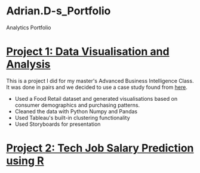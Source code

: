 # Adrian.D-s_Portfolio
Analytics Portfolio

# [Project 1: Data Visualisation and Analysis](https://github.com/lolorangey/DataViz-AnalysisCaseStudy)

This is a project I did for my master's Advanced Business Intelligence Class. It was done in pairs and we decided to use a case study found from [here](https://github.com/nailson/ifood-data-business-analyst-test).

* Used a Food Retail dataset and generated visualisations based on consumer demographics and purchasing patterns.
* Cleaned the data with Python Numpy and Pandas
* Used Tableau's built-in clustering functionality
* Used Storyboards for presentation 

# [Project 2: Tech Job Salary Prediction using R](https://github.com/lolorangey/TechJobSalaryPred)
